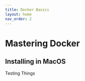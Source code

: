 ```yaml
---
title: Docker Basics
layout: home
nav_order: 2
---
```


# Mastering Docker
## Installing in MacOS
Testing Things